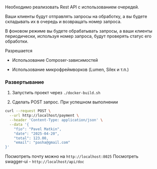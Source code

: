 Необходимо реализовать Rest API с использованием очередей.

Ваши клиенты будут отправлять запросы на обработку, а вы будете складывать их в очередь и возвращать номер запроса.

В фоновом режиме вы будете обрабатывать запросы, а ваши клиенты периодически, используя номер запроса, будут проверять статус его обработки.


Разрешается

- Использование Composer-зависимостей

- Использование микрофреймворков (Lumen, Silex и т.п.)

### Развертывание

1. Запустить проект через `./docker-build.sh`

2. Сделать POST запрос. При успешном выполнении
```bash
curl --request POST \
  --url http://localhost/payment \
  --header 'Content-Type: application/json' \
  --data '{
	"fio": "Pavel Matkin",
	"date": "2025-04-20",
	"total": 123.00,
	"email": "pasha@gmail.com"
}'
```

Посмотреть почту можно на `http://localhost:8025`
Посмотреть swagger-ui - `http://localhost/api/doc`